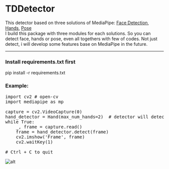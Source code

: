 # TDDetector
This detector based on three solutions of MediaPipe: [Face Detection][1], [Hands][2], [Pose][3]<br>
I build this package with three modules for each solutions. So you can detect face, hands or pose, even all togethers with few of codes.
Not just detect, i will develop some features base on MediaPipe in the future.
<hr>

### Install requirements.txt first

pip install -r requirements.txt

### Example:

<pre>
import cv2 # open-cv
import mediapipe as mp

capture = cv2.VideoCapture(0)
hand_detector = Hand(max_num_hands=2)  # detector will detect maximum two hands in one frame
while True:
    _, frame = capture.read()
    frame = hand_detector.detect(frame)
    cv2.imshow('Frame', frame)
    cv2.waitKey(1)
    
# Ctrl + C to quit
</pre>

![alt][4]



[1]: https://google.github.io/mediapipe/solutions/face_detection.html
[2]: https://google.github.io/mediapipe/solutions/hands.html
[3]: https://google.github.io/mediapipe/solutions/pose.html

[4]: https://i.imgur.com/rLbi0Zf.png
